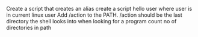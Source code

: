 Create a script that creates an alias
create a script hello user where user is in current linux user
Add /action to the PATH. /action should be the last directory the shell looks into when looking for a program
count no of directories in path
